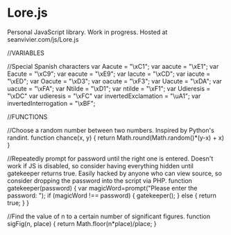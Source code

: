 # Lore.js
Personal JavaScript library.  Work in progress.
Hosted at seanvivier.com/js/Lore.js

//VARIABLES

//Special Spanish characters
var Aacute = "\xC1";
var aacute = "\xE1";
var Eacute = "\xC9";
var eacute = "\xE9";
var Iacute = "\xCD";
var iacute = "\xED";
var Oacute = "\xD3";
var oacute = "\xF3";
var Uacute = "\xDA";
var uacute = "\xFA";
var Ntilde = "\xD1";
var ntilde = "\xF1";
var Udieresis = "\xDC"
var udieresis = "\xFC"
var invertedExclamation = "\uA1";
var invertedInterrogation = "\xBF";

//FUNCTIONS

//Choose a random number between two numbers.  Inspired by Python's randint.
function chance(x, y) {
	return Math.round(Math.random()*(y-x) + x)
}

//Repeatedly prompt for password until the right one is entered.  Doesn't work if JS is disabled, so consider having everything hidden until gatekeeper returns true.  Easily hacked by anyone who can view source, so consider dropping the password into the script via PHP.
function gatekeeper(password) {
	var magicWord=prompt("Please enter the password: ");
	if (magicWord !== password) {
		gatekeeper();
	} else {
		return true;
	}
}

//Find the value of n to a certain number of significant figures.
function sigFig(n, place) {
	return Math.floor(n*place)/place;
}
